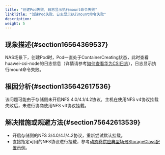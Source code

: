 ```yaml
---
title: "创建Pod失败，日志显示执行mount命令失败"
linkTitle: "创建Pod失败，日志显示执行mount命令失败"
description: 
weight: 5
---
```


## 现象描述{#section16564369537}

NAS场景下，创建Pod时，Pod一直处于ContainerCreating状态，此时查看huawei-csi-node的日志信息（详情请参考[如何查看华为CSI日志](/docs/common-operations/collecting-information/viewing-huawei-csi-logs)），日志显示执行mount命令失败。

## 根因分析{#section135642617536}

该问题可能由于存储侧未开启NFS 4.0/4.1/4.2协议，主机在使用NFS v4协议挂载失败后，未进行协商使用NFS v3协议挂载。

## 解决措施或规避方法{#section75642613539}

-   开启存储侧的NFS 3/4.0/4.1/4.2协议，重新尝试默认挂载。
-   直接指定可用的NFS协议进行挂载，参考[动态卷供应典型场景StorageClass配置示例](/docs/using-huawei-csi/managing-a-pvc/creating-a-pvc/dynamic-volume-provisioning/storageclass-configuration-examples-in-typical-dynamic-volume-provisioning-scenarios)。

